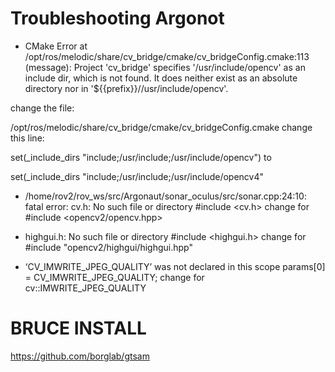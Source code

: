 # Troubleshooting  Argonot
- CMake Error at /opt/ros/melodic/share/cv_bridge/cmake/cv_bridgeConfig.cmake:113 (message):
  Project 'cv_bridge' specifies '/usr/include/opencv' as an include dir,
  which is not found.  It does neither exist as an absolute directory nor in
  '${{prefix}}//usr/include/opencv'.

change the file:

/opt/ros/melodic/share/cv_bridge/cmake/cv_bridgeConfig.cmake
change this line:

set(_include_dirs "include;/usr/include;/usr/include/opencv")
to

set(_include_dirs "include;/usr/include;/usr/include/opencv4"

- /home/rov2/rov_ws/src/Argonaut/sonar_oculus/src/sonar.cpp:24:10: fatal error: cv.h: No such file or directory
 #include <cv.h>
change for #include <opencv2/opencv.hpp>

- highgui.h: No such file or directory #include <highgui.h>
change for #include "opencv2/highgui/highgui.hpp"

- ‘CV_IMWRITE_JPEG_QUALITY’ was not declared in this scope
  params[0] = CV_IMWRITE_JPEG_QUALITY;
change for cv::IMWRITE_JPEG_QUALITY

# BRUCE INSTALL
https://github.com/borglab/gtsam

